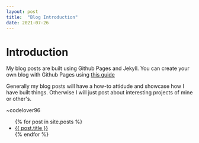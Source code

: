 ```yaml
---
layout: post
title:  "Blog Introduction"
date: 2021-07-26
---
```


# Introduction
My blog posts are built using Github Pages and Jekyll.
You can create your own blog with Github Pages using [this guide](https://lab.github.com/githubtraining/github-pages)

Generally my blog posts will have a how-to attidude and showcase how I have built things.
Otherwise I will just post about interesting projects of mine or other's.

~codelover96

<ul>
  {% for post in site.posts %}
    <li>
      <a href="{{ post.url }}">{{ post.title }}</a>
    </li>
  {% endfor %}
</ul>
